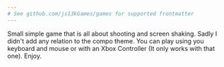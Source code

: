 ```yaml
---
# See github.com/js13kGames/games for supported frontmatter
---
```

Small simple game that is all about shooting and screen shaking.
Sadly I didn't add any relation to the compo theme.
You can play using you keyboard and mouse or with an Xbox Controller (It only works with that one).
Enjoy.
